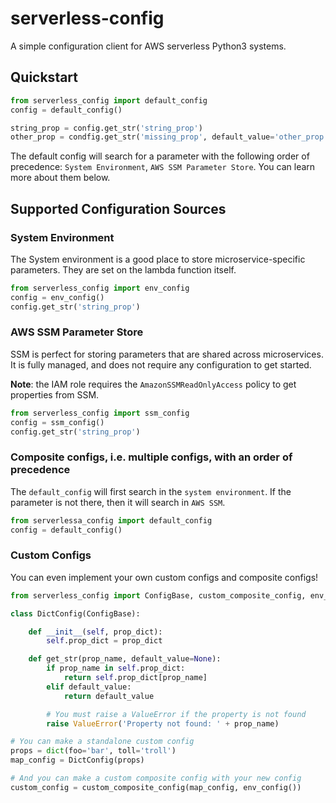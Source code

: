 # serverless-config

A simple configuration client for AWS serverless Python3 systems.

## Quickstart

```python
from serverless_config import default_config
config = default_config()

string_prop = config.get_str('string_prop')
other_prop = condfig.get_str('missing_prop', default_value='other_prop')
```

The default config will search for a parameter with the following order of precedence: `System Environment`, `AWS SSM Parameter Store`.  You can learn more about them below.

## Supported Configuration Sources

### System Environment

The System environment is a good place to store microservice-specific parameters.  They are set on the lambda function itself.

```python
from serverless_config import env_config
config = env_config()
config.get_str('string_prop')
```

### AWS SSM Parameter Store

SSM is perfect for storing parameters that are shared across microservices.  It is fully managed, and does not require any configuration to get started.

**Note**: the IAM role requires the `AmazonSSMReadOnlyAccess` policy to get properties from SSM.

```python
from serverless_config import ssm_config
config = ssm_config()
config.get_str('string_prop')
```

### Composite configs, i.e. multiple configs, with an order of precedence

The `default_config` will first search in the `system environment`.  If the  parameter is not there, then it will search in `AWS SSM`.

```python
from serverlessa_config import default_config
config = default_config()
```

### Custom Configs

You can even implement your own custom configs and composite configs!

```python
from serverless_config import ConfigBase, custom_composite_config, env_config

class DictConfig(ConfigBase):

    def __init__(self, prop_dict):
        self.prop_dict = prop_dict

    def get_str(prop_name, default_value=None):
        if prop_name in self.prop_dict:
            return self.prop_dict[prop_name]
        elif default_value:
            return default_value

        # You must raise a ValueError if the property is not found
        raise ValueError('Property not found: ' + prop_name)

# You can make a standalone custom config
props = dict(foo='bar', toll='troll')
map_config = DictConfig(props)

# And you can make a custom composite config with your new config
custom_config = custom_composite_config(map_config, env_config())
```